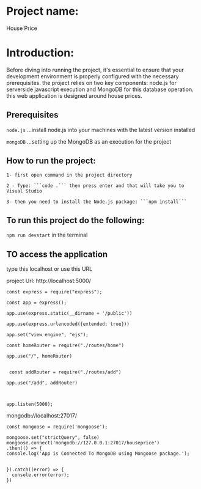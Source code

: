 # Project name:
House Price


# Introduction:
Before diving into running the project, it's essential to ensure that your development environment is properly configured with the necessary prerequisites. the project relies on two key components: node.js for serverside javascript execution and MongoDB for this database operation. this web application is designed around house prices.

 
## Prerequisites
```node.js```
...install node.js into your machines with the latest version installed

```mongoDB```
...setting up the MongoDB as an execution for the project

## How to run the project:
    1- first open command in the project directory
    
    2 - Type: ```code .``` then press enter and that will take you to Visual Studio  
    
    3- then you need to install the Node.js package: ```npm install``` 

## To run this project do the following: 

```npm run devstart``` in the terminal 

## TO access the application

type this localhost or use this URL

project Url: http://localhost:5000/ 

```
const express = require("express");

const app = express();

app.use(express.static(__dirname + '/public'))

app.use(express.urlencoded({extended: true}))

app.set("view engine", "ejs");

const homeRouter = require("./routes/home")

app.use("/", homeRouter)

 
 const addRouter = require("./routes/add")

app.use("/add", addRouter)



app.listen(5000);

```

mongodb://localhost:27017/

```
const mongoose = require('mongoose');

mongoose.set("strictQuery", false)
mongoose.connect('mongodb://127.0.0.1:27017/houseprice')
.then(() => {
console.log('App is Connected To MongoDB using Mongoose package.');


}).catch((error) => {
  console.error(error);
})
```

  
